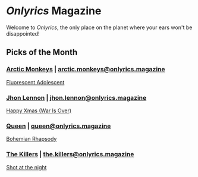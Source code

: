 # _Onlyrics_ Magazine

Welcome to _Onlyrics_, the only place on the planet where your ears won't be disappointed!



## Picks of the Month

### [Arctic Monkeys](/writer/arctic_monkeys.md) | arctic.monkeys@onlyrics.magazine

[Fluorescent Adolescent](song/jan/fluorescent_adolescent.md)

### [Jhon Lennon](writer/john_lennon.md) | jhon.lennon@onlyrics.magazine

[Happy Xmas (War Is Over)](song/feb/War_Is_Over.md) 

### [Queen](writer/queen.md) | queen@onlyrics.magazine

[Bohemian Rhapsody](song/feb/Bohemian_Rhapsody.md)

### [The Killers](writer/the_killers) | the.killers@onlyrics.magazine

[Shot at the night](song/feb/shot_at_the_night.md)
